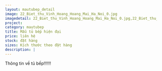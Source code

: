 ```yaml
---
layout: mautubep_detail
image: 22_Biet_thu_Vinh_Hoang_Hoang_Mai_Ha_Noi_0.jpg
imagedetail: 22_Biet_thu_Vinh_Hoang_Hoang_Mai_Ha_Noi_0.jpg,22_Biet_thu_Vinh_Hoang_Hoang_Mai_Ha_Noi_1.jpg,22_Biet_thu_Vinh_Hoang_Hoang_Mai_Ha_Noi_2.jpg,22_Biet_thu_Vinh_Hoang_Hoang_Mai_Ha_Noi_3.jpg
project:
category: mautubep
title: Mẫu tủ bếp hiện đại
price: liên hệ
stock: đặt hàng
sizes: Kích thước theo đặt hàng
description: |
---
```

Thông tin về tủ bếp!!!!!!